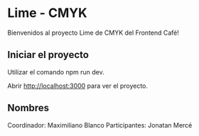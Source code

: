 # Lime - CMYK

Bienvenidos al proyecto Lime de CMYK del Frontend Café!

## Iniciar el proyecto

Utilizar el comando npm run dev.

Abrir [http://localhost:3000](http://localhost:3000) para ver el proyecto.

## Nombres

Coordinador: Maximiliano Blanco
Participantes: Jonatan Mercé
